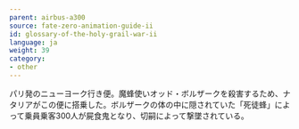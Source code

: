 ```yaml
---
parent: airbus-a300
source: fate-zero-animation-guide-ii
id: glossary-of-the-holy-grail-war-ii
language: ja
weight: 39
category:
- other
---
```


パリ発のニューヨーク行き便。魔蜂使いオッド・ボルザークを殺害するため、ナタリアがこの便に搭乗した。ボルザークの体の中に隠されていた「死徒蜂」によって乗員乗客300人が屍食鬼となり、切嗣によって撃墜されている。
